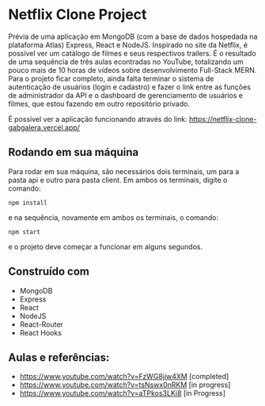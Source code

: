 # Netflix Clone Project

Prévia de uma aplicação em MongoDB (com a base de dados hospedada na plataforma Atlas) Express, React e NodeJS. Inspirado no site da Netflix, é possível ver um catálogo de filmes e seus respectivos trailers. É o resultado de uma sequência de três aulas econtradas no YouTube, totalizando um pouco mais de 10 horas de vídeos sobre desenvolvimento Full-Stack MERN. Para o projeto ficar completo, ainda falta terminar o sistema de autenticação de usuários (login e cadastro) e fazer o link entre as funções de administrador da API e o dashboard de gerenciamento de usuários e filmes, que estou fazendo em outro repositório privado.

É possível ver a aplicação funcionando através do link: https://netflix-clone-gabgalera.vercel.app/ 


## Rodando em sua máquina

Para rodar em sua máquina, são necessários dois terminais, um para a pasta api e outro para pasta client. Em ambos os terminais, digite o comando:
```
npm install
```
e na sequência, novamente em ambos os terminais, o comando:
```
npm start
```
e o projeto deve começar a funcionar em alguns segundos.

## Construído com

* MongoDB
* Express
* React
* NodeJS
* React-Router
* React Hooks

## Aulas e referências: 
  * https://www.youtube.com/watch?v=FzWG8jiw4XM [completed]
  * https://www.youtube.com/watch?v=tsNswx0nRKM [in progress]
  * https://www.youtube.com/watch?v=aTPkos3LKi8 [in Progress]
